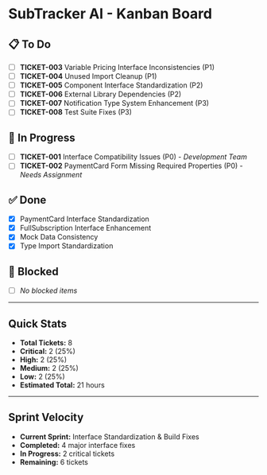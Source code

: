 # SubTracker AI - Kanban Board

## 📋 To Do
- [ ] **TICKET-003** Variable Pricing Interface Inconsistencies (P1)
- [ ] **TICKET-004** Unused Import Cleanup (P1)  
- [ ] **TICKET-005** Component Interface Standardization (P2)
- [ ] **TICKET-006** External Library Dependencies (P2)
- [ ] **TICKET-007** Notification Type System Enhancement (P3)
- [ ] **TICKET-008** Test Suite Fixes (P3)

## 🔄 In Progress  
- [ ] **TICKET-001** Interface Compatibility Issues (P0) - *Development Team*
- [ ] **TICKET-002** PaymentCard Form Missing Required Properties (P0) - *Needs Assignment*

## ✅ Done
- [x] PaymentCard Interface Standardization
- [x] FullSubscription Interface Enhancement  
- [x] Mock Data Consistency
- [x] Type Import Standardization

## 🚫 Blocked
- [ ] *No blocked items*

---

## Quick Stats
- **Total Tickets:** 8
- **Critical:** 2 (25%)
- **High:** 2 (25%) 
- **Medium:** 2 (25%)
- **Low:** 2 (25%)
- **Estimated Total:** 21 hours

---

## Sprint Velocity
- **Current Sprint:** Interface Standardization & Build Fixes
- **Completed:** 4 major interface fixes
- **In Progress:** 2 critical tickets
- **Remaining:** 6 tickets
